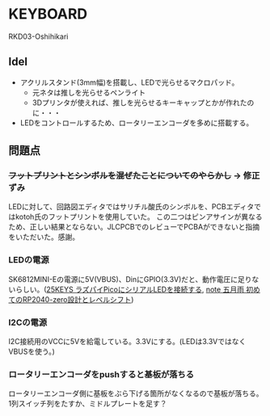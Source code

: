 # KEYBOARD

RKD03-Oshihikari

## Idel

* アクリルスタンド(3mm幅)を搭載し、LEDで光らせるマクロパッド。
  * 元ネタは推しを光らせるペンライト
  * 3Dプリンタが使えれば、推しを光らせるキーキャップとかが作れたのに・・・
* LEDをコントロールするため、ロータリーエンコーダを多めに搭載する。

## 問題点

### ~~フットプリントとシンボルを混ぜたことについてのやらかし~~ -> 修正ずみ

LEDに対して、回路図エディタではサリチル酸氏のシンボルを、PCBエディタではkotoh氏のフットプリントを使用していた。
この二つはピンアサインが異なるため、正しい結果とならない。JLCPCBでのレビューでPCBAができないと指摘をいただいた。感謝。

### LEDの電源

SK6812MINI-Eの電源に5V(VBUS)、DinにGPIO(3.3V)だと、動作電圧に足りないらしい。([25KEYS ラズパイPicoにシリアルLEDを接続する](https://25keys.com/2022/05/28/rp2040_sk6812mini/), [note 五月雨 初めてのRP2040-zero設計とレベルシフト](https://note.com/sam1dare/n/n97645369ce98))

### I2Cの電源

I2C接続用のVCCに5Vを給電している。3.3Vにする。(LEDは3.3VではなくVBUSを使う。)

### ロータリーエンコーダをpushすると基板が落ちる

ロータリーエンコーダ側に基板をぶら下げる箇所がなくなるので基板が落ちる。
1列スイッチ列をたすか、ミドルプレートを足す？
